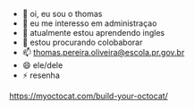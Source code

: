 - 👋 oi, eu sou o thomas
- 👀 eu me interesso em administraçao 
- 🌱 atualmente estou aprendendo ingles
- 💞️ estou procurando colobaborar
- 📫 thomas.pereira.oliveira@escola.pr.gov.br
- 😄 ele/dele
- ⚡ resenha

<!---
Thomass-cyber/Thomass-cyber is a ✨ special ✨ repository because its `README.md` (this file) appears on your GitHub profile.
You can click the Preview link to take a look at your changes.
--->
https://myoctocat.com/build-your-octocat/
